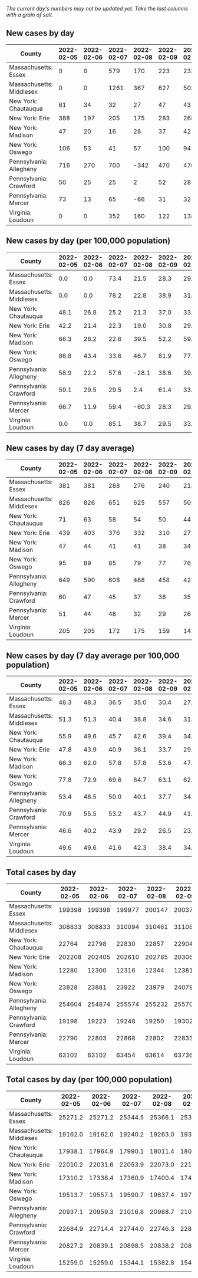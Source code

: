 _The current day's numbers may not be updated yet. Take the last columns with a grain of salt._
## New cases by day

| County | 2022-02-05 | 2022-02-06 | 2022-02-07 | 2022-02-08 | 2022-02-09 | 2022-02-10 | 2022-02-11 |
| --- | --- | --- | --- | --- | --- | --- | --- |
| Massachusetts: Essex | 0 | 0 | 579 | 170 | 223 | 233 |  |
| Massachusetts: Middlesex | 0 | 0 | 1261 | 367 | 627 | 503 |  |
| New York: Chautauqua | 61 | 34 | 32 | 27 | 47 | 43 |  |
| New York: Erie | 388 | 197 | 205 | 175 | 283 | 268 |  |
| New York: Madison | 47 | 20 | 16 | 28 | 37 | 42 |  |
| New York: Oswego | 106 | 53 | 41 | 57 | 100 | 94 |  |
| Pennsylvania: Allegheny | 716 | 270 | 700 | -342 | 470 | 476 |  |
| Pennsylvania: Crawford | 50 | 25 | 25 | 2 | 52 | 28 |  |
| Pennsylvania: Mercer | 73 | 13 | 65 | -66 | 31 | 32 |  |
| Virginia: Loudoun | 0 | 0 | 352 | 160 | 122 | 138 |  |

## New cases by day (per 100,000 population)

| County | 2022-02-05 | 2022-02-06 | 2022-02-07 | 2022-02-08 | 2022-02-09 | 2022-02-10 | 2022-02-11 |
| --- | --- | --- | --- | --- | --- | --- | --- |
| Massachusetts: Essex | 0.0 | 0.0 | 73.4 | 21.5 | 28.3 | 29.5 |  |
| Massachusetts: Middlesex | 0.0 | 0.0 | 78.2 | 22.8 | 38.9 | 31.2 |  |
| New York: Chautauqua | 48.1 | 26.8 | 25.2 | 21.3 | 37.0 | 33.9 |  |
| New York: Erie | 42.2 | 21.4 | 22.3 | 19.0 | 30.8 | 29.2 |  |
| New York: Madison | 66.3 | 28.2 | 22.6 | 39.5 | 52.2 | 59.2 |  |
| New York: Oswego | 86.8 | 43.4 | 33.6 | 46.7 | 81.9 | 77.0 |  |
| Pennsylvania: Allegheny | 58.9 | 22.2 | 57.6 | -28.1 | 38.6 | 39.1 |  |
| Pennsylvania: Crawford | 59.1 | 29.5 | 29.5 | 2.4 | 61.4 | 33.1 |  |
| Pennsylvania: Mercer | 66.7 | 11.9 | 59.4 | -60.3 | 28.3 | 29.2 |  |
| Virginia: Loudoun | 0.0 | 0.0 | 85.1 | 38.7 | 29.5 | 33.4 |  |

## New cases by day (7 day average)

| County | 2022-02-05 | 2022-02-06 | 2022-02-07 | 2022-02-08 | 2022-02-09 | 2022-02-10 | 2022-02-11 |
| --- | --- | --- | --- | --- | --- | --- | --- |
| Massachusetts: Essex | 381 | 381 | 288 | 276 | 240 | 213 |  |
| Massachusetts: Middlesex | 826 | 826 | 651 | 625 | 557 | 501 |  |
| New York: Chautauqua | 71 | 63 | 58 | 54 | 50 | 44 |  |
| New York: Erie | 439 | 403 | 376 | 332 | 310 | 271 |  |
| New York: Madison | 47 | 44 | 41 | 41 | 38 | 34 |  |
| New York: Oswego | 95 | 89 | 85 | 79 | 77 | 76 |  |
| Pennsylvania: Allegheny | 649 | 590 | 608 | 488 | 458 | 422 |  |
| Pennsylvania: Crawford | 60 | 47 | 45 | 37 | 38 | 35 |  |
| Pennsylvania: Mercer | 51 | 44 | 48 | 32 | 29 | 26 |  |
| Virginia: Loudoun | 205 | 205 | 172 | 175 | 159 | 141 |  |

## New cases by day (7 day average per 100,000 population)

| County | 2022-02-05 | 2022-02-06 | 2022-02-07 | 2022-02-08 | 2022-02-09 | 2022-02-10 | 2022-02-11 |
| --- | --- | --- | --- | --- | --- | --- | --- |
| Massachusetts: Essex | 48.3 | 48.3 | 36.5 | 35.0 | 30.4 | 27.0 |  |
| Massachusetts: Middlesex | 51.3 | 51.3 | 40.4 | 38.8 | 34.6 | 31.1 |  |
| New York: Chautauqua | 55.9 | 49.6 | 45.7 | 42.6 | 39.4 | 34.7 |  |
| New York: Erie | 47.8 | 43.9 | 40.9 | 36.1 | 33.7 | 29.5 |  |
| New York: Madison | 66.3 | 62.0 | 57.8 | 57.8 | 53.6 | 47.9 |  |
| New York: Oswego | 77.8 | 72.9 | 69.6 | 64.7 | 63.1 | 62.2 |  |
| Pennsylvania: Allegheny | 53.4 | 48.5 | 50.0 | 40.1 | 37.7 | 34.7 |  |
| Pennsylvania: Crawford | 70.9 | 55.5 | 53.2 | 43.7 | 44.9 | 41.4 |  |
| Pennsylvania: Mercer | 46.6 | 40.2 | 43.9 | 29.2 | 26.5 | 23.8 |  |
| Virginia: Loudoun | 49.6 | 49.6 | 41.6 | 42.3 | 38.4 | 34.1 |  |

## Total cases by day

| County | 2022-02-05 | 2022-02-06 | 2022-02-07 | 2022-02-08 | 2022-02-09 | 2022-02-10 | 2022-02-11 |
| --- | --- | --- | --- | --- | --- | --- | --- |
| Massachusetts: Essex | 199398 | 199398 | 199977 | 200147 | 200370 | 200603 |  |
| Massachusetts: Middlesex | 308833 | 308833 | 310094 | 310461 | 311088 | 311591 |  |
| New York: Chautauqua | 22764 | 22798 | 22830 | 22857 | 22904 | 22947 |  |
| New York: Erie | 202208 | 202405 | 202610 | 202785 | 203068 | 203336 |  |
| New York: Madison | 12280 | 12300 | 12316 | 12344 | 12381 | 12423 |  |
| New York: Oswego | 23828 | 23881 | 23922 | 23979 | 24079 | 24173 |  |
| Pennsylvania: Allegheny | 254604 | 254874 | 255574 | 255232 | 255702 | 256178 |  |
| Pennsylvania: Crawford | 19198 | 19223 | 19248 | 19250 | 19302 | 19330 |  |
| Pennsylvania: Mercer | 22790 | 22803 | 22868 | 22802 | 22833 | 22865 |  |
| Virginia: Loudoun | 63102 | 63102 | 63454 | 63614 | 63736 | 63874 |  |

## Total cases by day (per 100,000 population)

| County | 2022-02-05 | 2022-02-06 | 2022-02-07 | 2022-02-08 | 2022-02-09 | 2022-02-10 | 2022-02-11 |
| --- | --- | --- | --- | --- | --- | --- | --- |
| Massachusetts: Essex | 25271.2 | 25271.2 | 25344.5 | 25366.1 | 25394.3 | 25423.9 |  |
| Massachusetts: Middlesex | 19162.0 | 19162.0 | 19240.2 | 19263.0 | 19301.9 | 19333.1 |  |
| New York: Chautauqua | 17938.1 | 17964.9 | 17990.1 | 18011.4 | 18048.4 | 18082.3 |  |
| New York: Erie | 22010.2 | 22031.6 | 22053.9 | 22073.0 | 22103.8 | 22133.0 |  |
| New York: Madison | 17310.2 | 17338.4 | 17360.9 | 17400.4 | 17452.5 | 17511.7 |  |
| New York: Oswego | 19513.7 | 19557.1 | 19590.7 | 19637.4 | 19719.3 | 19796.2 |  |
| Pennsylvania: Allegheny | 20937.1 | 20959.3 | 21016.8 | 20988.7 | 21027.3 | 21066.5 |  |
| Pennsylvania: Crawford | 22684.9 | 22714.4 | 22744.0 | 22746.3 | 22807.8 | 22840.9 |  |
| Pennsylvania: Mercer | 20827.2 | 20839.1 | 20898.5 | 20838.2 | 20866.5 | 20895.8 |  |
| Virginia: Loudoun | 15259.0 | 15259.0 | 15344.1 | 15382.8 | 15412.3 | 15445.7 |  |
